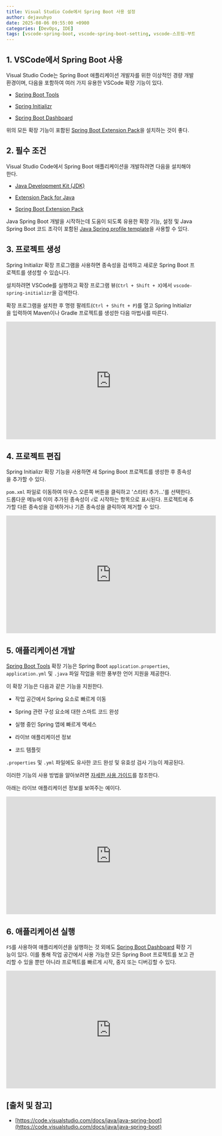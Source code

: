 ```yaml
---
title: Visual Studio Code에서 Spring Boot 사용 설정
author: dejavuhyo
date: 2025-08-06 09:55:00 +0900
categories: [DevOps, IDE]
tags: [vscode-spring-boot, vscode-spring-boot-setting, vscode-스프링-부트, vscode-스프링-부트-설정]
---
```


## 1. VSCode에서 Spring Boot 사용
Visual Studio Code는 Spring Boot 애플리케이션 개발자를 위한 이상적인 경량 개발 환경이며, 다음을 포함하여 여러 가지 유용한 VSCode 확장 기능이 있다.

* [Spring Boot Tools](https://marketplace.visualstudio.com/items?itemName=vmware.vscode-spring-boot)

* [Spring Initializr](https://marketplace.visualstudio.com/items?itemName=vscjava.vscode-spring-initializr)

* [Spring Boot Dashboard](https://marketplace.visualstudio.com/items?itemName=vscjava.vscode-spring-boot-dashboard)

위의 모든 확장 기능이 포함된 [Spring Boot Extension Pack](https://marketplace.visualstudio.com/items?itemName=vmware.vscode-boot-dev-pack)을 설치하는 것이 좋다.


## 2. 필수 조건
Visual Studio Code에서 Spring Boot 애플리케이션을 개발하려면 다음을 설치해야 한다.

* [Java Development Kit (JDK)](https://adoptium.net/)

* [Extension Pack for Java](https://marketplace.visualstudio.com/items?itemName=vscjava.vscode-java-pack)

* [Spring Boot Extension Pack](https://marketplace.visualstudio.com/items?itemName=vmware.vscode-boot-dev-pack)

Java Spring Boot 개발을 시작하는데 도움이 되도록 유용한 확장 기능, 설정 및 Java Spring Boot 코드 조각이 포함된 [Java Spring profile template](https://code.visualstudio.com/docs/configure/profiles#_java-spring-profile-template)을 사용할 수 있다.

## 3. 프로젝트 생성
Spring Initializr 확장 프로그램을 사용하면 종속성을 검색하고 새로운 Spring Boot 프로젝트를 생성할 수 있습니다.

설치하려면 VSCode를 실행하고 확장 프로그램 뷰(`Ctrl + Shift + X`)에서 `vscode-spring-initializr`을 검색한다.

확장 프로그램을 설치한 후 명령 팔레트(`Ctrl + Shift + P`)를 열고 Spring Initializr을 입력하여 Maven이나 Gradle 프로젝트를 생성한 다음 마법사를 따른다.

<iframe width="560" height="315" src="https://code.visualstudio.com/assets/docs/java/java-spring-boot/spring-initializr.mp4" frameborder="0" allow="accelerometer; autoplay; clipboard-write; encrypted-media; gyroscope; picture-in-picture" allowfullscreen></iframe>

## 4. 프로젝트 편집
Spring Initializr 확장 기능을 사용하면 새 Spring Boot 프로젝트를 생성한 후 종속성을 추가할 수 있다.

`pom.xml` 파일로 이동하여 마우스 오른쪽 버튼을 클릭하고 '스타터 추가...'를 선택한다. 드롭다운 메뉴에 이미 추가된 종속성이 `√`로 시작하는 항목으로 표시된다. 프로젝트에 추가할 다른 종속성을 검색하거나 기존 종속성을 클릭하여 제거할 수 있다.

<iframe width="560" height="315" src="https://code.visualstudio.com/assets/docs/java/java-spring-boot/spring-initializr-add-starters.mp4" frameborder="0" allow="accelerometer; autoplay; clipboard-write; encrypted-media; gyroscope; picture-in-picture" allowfullscreen></iframe>

## 5. 애플리케이션 개발
[Spring Boot Tools](https://marketplace.visualstudio.com/items?itemName=vmware.vscode-spring-boot) 확장 기능은 Spring Boot `application.properties`, `application.yml` 및 `.java` 파일 작업을 위한 풍부한 언어 지원을 제공한다.

이 확장 기능은 다음과 같은 기능을 지원한다.

* 작업 공간에서 Spring 요소로 빠르게 이동

* Spring 관련 구성 요소에 대한 스마트 코드 완성

* 실행 중인 Spring 앱에 빠르게 액세스

* 라이브 애플리케이션 정보

* 코드 템플릿

`.properties` 및 `.yml` 파일에도 유사한 코드 완성 및 유효성 검사 기능이 제공된다.

이러한 기능의 사용 방법을 알아보려면 [자세한 사용 가이드](https://github.com/spring-projects/spring-tools/tree/main/vscode-extensions/vscode-spring-boot#usage)를 참조한다.

아래는 라이브 애플리케이션 정보를 보여주는 예이다.

<iframe width="560" height="315" src="https://code.visualstudio.com/assets/docs/java/java-spring-boot/spring-live-info.mp4" frameborder="0" allow="accelerometer; autoplay; clipboard-write; encrypted-media; gyroscope; picture-in-picture" allowfullscreen></iframe>

## 6. 애플리케이션 실행
`F5`를 사용하여 애플리케이션을 실행하는 것 외에도 [Spring Boot Dashboard](https://marketplace.visualstudio.com/items?itemName=vscjava.vscode-spring-boot-dashboard) 확장 기능이 있다. 이를 통해 작업 공간에서 사용 가능한 모든 Spring Boot 프로젝트를 보고 관리할 수 있을 뿐만 아니라 프로젝트를 빠르게 시작, 중지 또는 디버깅할 수 있다.

<iframe width="560" height="315" src="https://code.visualstudio.com/assets/docs/java/java-spring-boot/spring-dashboard.mp4" frameborder="0" allow="accelerometer; autoplay; clipboard-write; encrypted-media; gyroscope; picture-in-picture" allowfullscreen></iframe>

## [출처 및 참고]
* [https://code.visualstudio.com/docs/java/java-spring-boot](https://code.visualstudio.com/docs/java/java-spring-boot)
